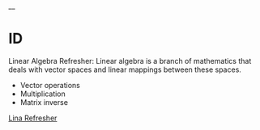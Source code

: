 __

# ID

Linear Algebra Refresher: 
Linear algebra is a branch of mathematics that deals with vector spaces and linear mappings between these spaces.

* Vector operations
* Multiplication
* Matrix inverse

[Lina Refresher](https://colab.research.google.com/drive/1Fhb9_eRwd7lOZ_qQDul8TL9QxukPGC25?usp=sharing)
